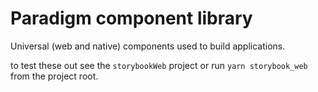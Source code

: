 # Paradigm component library

Universal (web and native) components used to build applications.

to test these out see the `storybookWeb` project or run `yarn storybook_web` from the project root.
